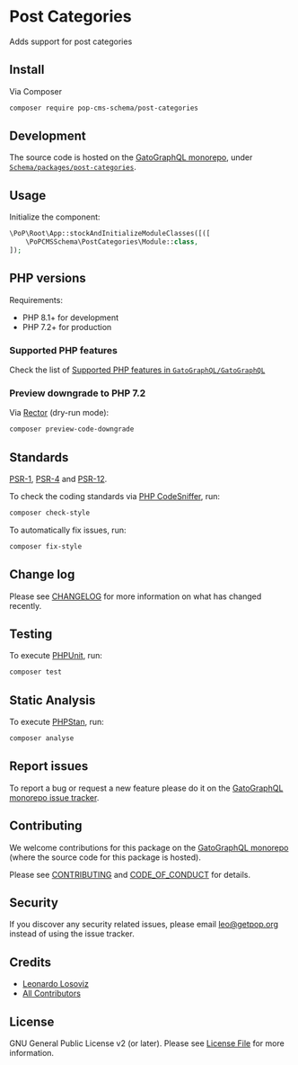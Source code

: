 # Post Categories

<!--
[![Build Status][ico-travis]][link-travis]
[![Quality Score][ico-code-quality]][link-code-quality]
[![Software License][ico-license]](LICENSE.md)
[![Latest Version on Packagist][ico-version]][link-packagist]
[![Coverage Status][ico-scrutinizer]][link-scrutinizer]
[![Total Downloads][ico-downloads]][link-downloads]
-->

Adds support for post categories

## Install

Via Composer

``` bash
composer require pop-cms-schema/post-categories
```

## Development

The source code is hosted on the [GatoGraphQL monorepo](https://github.com/GatoGraphQL/GatoGraphQL), under [`Schema/packages/post-categories`](https://github.com/GatoGraphQL/GatoGraphQL/tree/master/layers/Schema/packages/post-categories).

## Usage

Initialize the component:

``` php
\PoP\Root\App::stockAndInitializeModuleClasses([([
    \PoPCMSSchema\PostCategories\Module::class,
]);
```

## PHP versions

Requirements:

- PHP 8.1+ for development
- PHP 7.2+ for production

### Supported PHP features

Check the list of [Supported PHP features in `GatoGraphQL/GatoGraphQL`](https://github.com/GatoGraphQL/GatoGraphQL/blob/master/docs/supported-php-features.md)

### Preview downgrade to PHP 7.2

Via [Rector](https://github.com/rectorphp/rector) (dry-run mode):

```bash
composer preview-code-downgrade
```

## Standards

[PSR-1](https://www.php-fig.org/psr/psr-1), [PSR-4](https://www.php-fig.org/psr/psr-4) and [PSR-12](https://www.php-fig.org/psr/psr-12).

To check the coding standards via [PHP CodeSniffer](https://github.com/squizlabs/PHP_CodeSniffer), run:

``` bash
composer check-style
```

To automatically fix issues, run:

``` bash
composer fix-style
```

## Change log

Please see [CHANGELOG](CHANGELOG.md) for more information on what has changed recently.

## Testing

To execute [PHPUnit](https://phpunit.de/), run:

``` bash
composer test
```

## Static Analysis

To execute [PHPStan](https://github.com/phpstan/phpstan), run:

``` bash
composer analyse
```

## Report issues

To report a bug or request a new feature please do it on the [GatoGraphQL monorepo issue tracker](https://github.com/GatoGraphQL/GatoGraphQL/issues).

## Contributing

We welcome contributions for this package on the [GatoGraphQL monorepo](https://github.com/GatoGraphQL/GatoGraphQL) (where the source code for this package is hosted).

Please see [CONTRIBUTING](CONTRIBUTING.md) and [CODE_OF_CONDUCT](CODE_OF_CONDUCT.md) for details.

## Security

If you discover any security related issues, please email leo@getpop.org instead of using the issue tracker.

## Credits

- [Leonardo Losoviz][link-author]
- [All Contributors][link-contributors]

## License

GNU General Public License v2 (or later). Please see [License File](LICENSE.md) for more information.

[ico-version]: https://img.shields.io/packagist/v/pop-cms-schema/post-categories.svg?style=flat-square
[ico-license]: https://img.shields.io/badge/license-GPLv2-brightgreen.svg?style=flat-square
[ico-travis]: https://img.shields.io/travis/pop-cms-schema/post-categories/master.svg?style=flat-square
[ico-scrutinizer]: https://img.shields.io/scrutinizer/coverage/g/pop-cms-schema/post-categories.svg?style=flat-square
[ico-code-quality]: https://img.shields.io/scrutinizer/g/pop-cms-schema/post-categories.svg?style=flat-square
[ico-downloads]: https://img.shields.io/packagist/dt/pop-cms-schema/post-categories.svg?style=flat-square

[link-packagist]: https://packagist.org/packages/pop-cms-schema/post-categories
[link-travis]: https://travis-ci.org/pop-cms-schema/post-categories
[link-scrutinizer]: https://scrutinizer-ci.com/g/pop-cms-schema/post-categories/code-structure
[link-code-quality]: https://scrutinizer-ci.com/g/pop-cms-schema/post-categories
[link-downloads]: https://packagist.org/packages/pop-cms-schema/post-categories
[link-author]: https://github.com/leoloso
[link-contributors]: ../../../../../../contributors
